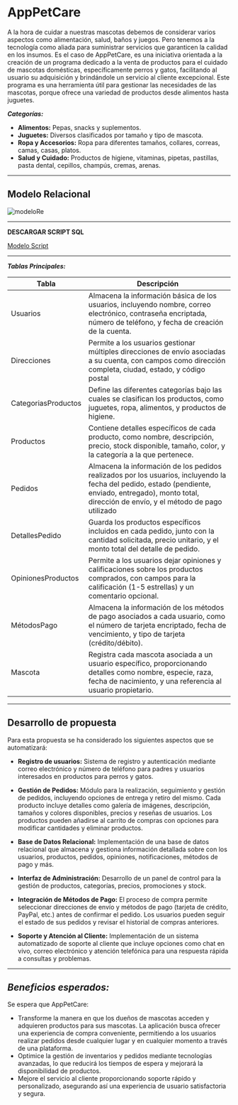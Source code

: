 # AppPetCare
A la hora de cuidar a nuestras mascotas debemos de considerar varios aspectos como alimentación, salud, baños y juegos. Pero tenemos a la tecnología como aliada para suministrar servicios que garanticen la calidad en los insumos. Es el caso de AppPetCare, es una iniciativa orientada a la creación de un programa dedicado a la venta de productos para el cuidado de mascotas domésticas, específicamente perros y gatos, facilitando al usuario su adquisición y brindándole un servicio al cliente excepcional. Este programa es una herramienta útil para gestionar las necesidades de las mascotas, porque ofrece una variedad de productos desde alimentos hasta juguetes. 


***Categorías:***

- **Alimentos:** Pepas, snacks y suplementos.
- **Juguetes:** Diversos clasificados por tamaño y tipo de mascota.
- **Ropa y Accesorios:** Ropa para diferentes tamaños, collares, correas, camas, casas, platos.
- **Salud y Cuidado:** Productos de higiene, vitaminas, pipetas, pastillas, pasta dental, cepillos, champús, cremas, arenas.
 
---
## Modelo Relacional
![modeloRe](https://github.com/Nathalia-Benites/appPetCare/assets/167949641/ced73d1f-757e-4c8a-97bf-b1389eccb8ea)


____
**DESCARGAR SCRIPT SQL**

[Modelo Script](https://github.com/Nathalia-Benites/appPetCare/blob/main/Modelo%20relacional.sql)

-----
***Tablas Principales:***

|Tabla	| Descripción|
|-------|-------------|
| Usuarios |Almacena la información básica de los usuarios, incluyendo nombre, correo electrónico, contraseña encriptada, número de teléfono, y fecha de creación de la cuenta.|
| Direcciones |Permite a los usuarios gestionar múltiples direcciones de envío asociadas a su cuenta, con campos como dirección completa, ciudad, estado, y código postal|
| CategoriasProductos|	Define las diferentes categorías bajo las cuales se clasifican los productos, como juguetes, ropa, alimentos, y productos de higiene.|
|Productos |Contiene detalles específicos de cada producto, como nombre, descripción, precio, stock disponible, tamaño, color, y la categoría a la que pertenece.|
|Pedidos |Almacena la información de los pedidos realizados por los usuarios, incluyendo la fecha del pedido, estado (pendiente, enviado, entregado), monto total, dirección de envío, y el método de pago utilizado|
|DetallesPedido |Guarda los productos específicos incluidos en cada pedido, junto con la cantidad solicitada, precio unitario, y el monto total del detalle de pedido.|
|OpinionesProductos| Permite a los usuarios dejar opiniones y calificaciones sobre los productos comprados, con campos para la calificación (1-5 estrellas) y un comentario opcional.|
|MétodosPago| Almacena la información de los métodos de pago asociados a cada usuario, como el número de tarjeta encriptado, fecha de vencimiento, y tipo de tarjeta (crédito/débito).|
| Mascota |Registra cada mascota asociada a un usuario específico, proporcionando detalles como nombre, especie, raza, fecha de nacimiento, y una referencia al usuario propietario.|

------
## Desarrollo de propuesta
Para esta propuesta se ha considerado los siguientes aspectos que se automatizará:

- **Registro de usuarios:** Sistema de registro y autenticación mediante correo electrónico y número de teléfono para padres y usuarios interesados en productos para perros y gatos.
  
- **Gestión de Pedidos:** Módulo para la realización, seguimiento y gestión de pedidos, incluyendo opciones de entrega y retiro del mismo. Cada producto incluye detalles como galería de imágenes, descripción, tamaños y colores disponibles, precios y reseñas de usuarios. Los productos pueden añadirse al carrito de compras con opciones para modificar cantidades y eliminar productos.
  
- **Base de Datos Relacional:** Implementación de una base de datos relacional que almacena y gestiona información detallada sobre con los usuarios, productos, pedidos, opiniones, notificaciones, métodos de pago y más.
  
- **Interfaz de Administración:** Desarrollo de un panel de control para la gestión de productos, categorías, precios, promociones y stock.
  
- **Integración de Métodos de Pago:** El proceso de compra permite seleccionar direcciones de envío y métodos de pago (tarjeta de crédito, PayPal, etc.) antes de confirmar el pedido. Los usuarios pueden seguir el estado de sus pedidos y revisar el historial de compras anteriores. 
  
- **Soporte y Atención al Cliente:** Implementación de un sistema automatizado de soporte al cliente que incluye opciones como chat en vivo, correo electrónico y atención telefónica para una respuesta rápida a consultas y problemas.
----
  ***Beneficios esperados:***
-----------------------
Se espera que AppPetCare:
- Transforme la manera en que los dueños de mascotas acceden y adquieren productos para sus mascotas. La aplicación busca ofrecer una experiencia de compra conveniente, permitiendo a los usuarios realizar pedidos desde cualquier lugar y en cualquier momento a través de una plataforma. 
- Optimice la gestión de inventarios y pedidos mediante tecnologías avanzadas, lo que reducirá los tiempos de espera y mejorará la disponibilidad de productos. 
- Mejore el servicio al cliente proporcionando soporte rápido y personalizado, asegurando así una experiencia de usuario satisfactoria y segura.
